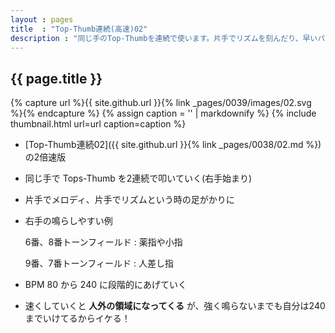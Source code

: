 ```yaml
---
layout : pages
title  : "Top-Thumb連続(高速)02"
description : "同じ手のTop-Thumbを連続で使います。片手でリズムを刻んだり、早いパッセージを弾くための前段階練習になる、はず。8分でもやってみましょう。"
---
```


## {{ page.title }}

{% capture url %}{{ site.github.url }}{% link _pages/0039/images/02.svg %}{% endcapture %}
{% assign caption = '' | markdownify %}
{% include thumbnail.html url=url caption=caption %}

* [Top-Thumb連続02]({{ site.github.url }}{% link _pages/0038/02.md %})の2倍速版
* 同じ手で Tops-Thumb を2連続で叩いていく(右手始まり)
* 片手でメロディ、片手でリズムという時の足がかりに
* 右手の鳴らしやすい例

  6番、8番トーンフィールド
  : 薬指や小指

  9番、7番トーンフィールド
  : 人差し指
* BPM 80 から 240 に段階的にあげていく
* 速くしていくと **人外の領域になってくる** が、強く鳴らないまでも自分は240までいけてるからイケる！